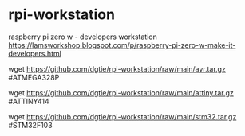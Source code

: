 # rpi-workstation
raspberry pi zero w - developers workstation<br>
https://lamsworkshop.blogspot.com/p/raspberry-pi-zero-w-make-it-developers.html

wget https://github.com/dgtie/rpi-workstation/raw/main/avr.tar.gz   #ATMEGA328P

wget https://github.com/dgtie/rpi-workstation/raw/main/attiny.tar.gz   #ATTINY414

wget https://github.com/dgtie/rpi-workstation/raw/main/stm32.tar.gz   #STM32F103
